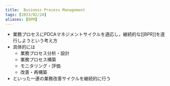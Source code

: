 ```yaml
---
title:  Business Process Management
tags: [2023/02/24]
aliases: [BPM]
---
```


- 業務プロセスにPDCAマネジメントサイクルを適応し，継続的な[[BPR]]を遂行しようという考え方
- 具体的には
	- 業務プロセス分析・設計
	- 業務プロセス構築
	- モニタリング・評価
	- 改善・再構築
- といった一連の業務改善サイクルを継続的に行う